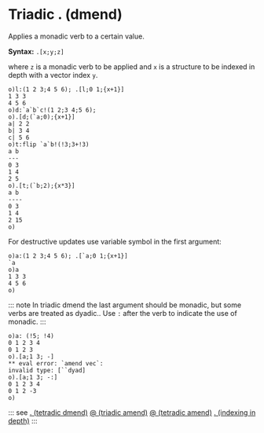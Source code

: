 # Triadic . (dmend)

Applies a monadic verb to a certain value.

**Syntax:** ```.[x;y;z]```

where `z` is a monadic verb to be applied and `x` is a structure to be indexed in depth with a vector index `y`.

```o
o)l:(1 2 3;4 5 6); .[l;0 1;{x+1}]
1 3 3
4 5 6
o)d:`a`b`c!(1 2;3 4;5 6);
o).[d;(`a;0);{x+1}]
a| 2 2
b| 3 4
c| 5 6
o)t:flip `a`b!(!3;3+!3)
a b
---
0 3
1 4
2 5
o).[t;(`b;2);{x*3}]
a b
----
0 3
1 4
2 15
o)
```

For destructive updates use variable symbol in the first argument:

```o
o)a:(1 2 3;4 5 6); .[`a;0 1;{x+1}]
`a
o)a
1 3 3
4 5 6
o)
```

::: note
In triadic dmend the last argument should be monadic, but some verbs are treated as dyadic..
Use `:` after the verb to indicate the use of monadic.
:::

```o
o)a: (!5; !4)
0 1 2 3 4
0 1 2 3
o).[a;1 3; -]
** eval error: `amend vec`:
invalid type: [``dyad]
o).[a;1 3; -:]
0 1 2 3 4
0 1 2 -3
o)
```


::: see
[. (tetradic dmend)](/verbs/amendsdmends/tetrdmend.md)
[@ (triadic amend)](/verbs/amendsdmends/tramend.md)
[@ (tetradic amend)](/verbs/amendsdmends/tetramend.md)
[. (indexing in depth)](/verbs/indexing/dot.md)
:::
